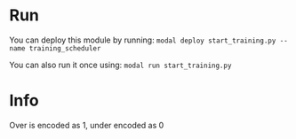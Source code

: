 # Run
You can deploy this module by running: `modal deploy start_training.py --name training_scheduler`

You can also run it once using: `modal run start_training.py`

# Info
Over is encoded as 1, under encoded as 0